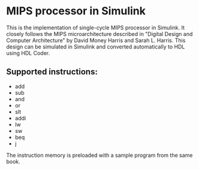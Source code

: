 # MIPS processor in Simulink

This is the implementation of single-cycle MIPS processor in Simulink.
It closely follows the MIPS microarchitecture described in "Digital Design and
Computer Architecture" by David Money Harris and Sarah L. Harris.
This design can be simulated in Simulink and converted automatically to HDL using HDL Coder.

## Supported instructions:
* add
* sub
* and
* or
* slt
* addi
* lw
* sw
* beq
* j

The instruction memory is preloaded with a sample program from the same book.